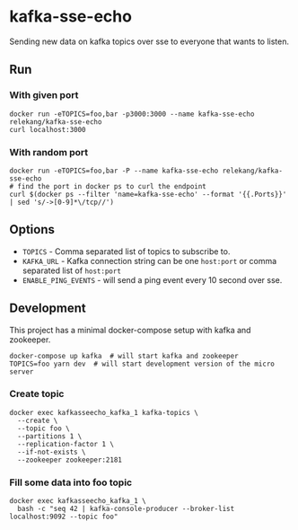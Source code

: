 # kafka-sse-echo

Sending new data on kafka topics over sse to everyone that wants to listen.

## Run

### With given port

```shell
docker run -eTOPICS=foo,bar -p3000:3000 --name kafka-sse-echo relekang/kafka-sse-echo
curl localhost:3000
```

### With random port

```shell
docker run -eTOPICS=foo,bar -P --name kafka-sse-echo relekang/kafka-sse-echo
# find the port in docker ps to curl the endpoint
curl $(docker ps --filter 'name=kafka-sse-echo' --format '{{.Ports}}' | sed 's/->[0-9]*\/tcp//')
```

## Options

* `TOPICS` - Comma separated list of topics to subscribe to.
* `KAFKA_URL` - Kafka connection string can be one `host:port` or comma separated list of
  `host:port`
* `ENABLE_PING_EVENTS` - will send a ping event every 10 second over sse.

## Development

This project has a minimal docker-compose setup with kafka and zookeeper.

```shell
docker-compose up kafka  # will start kafka and zookeeper
TOPICS=foo yarn dev  # will start development version of the micro server
```

### Create topic

```
docker exec kafkasseecho_kafka_1 kafka-topics \
  --create \
  --topic foo \
  --partitions 1 \
  --replication-factor 1 \
  --if-not-exists \
  --zookeeper zookeeper:2181
```

### Fill some data into foo topic

```
docker exec kafkasseecho_kafka_1 \
  bash -c "seq 42 | kafka-console-producer --broker-list localhost:9092 --topic foo"
```
